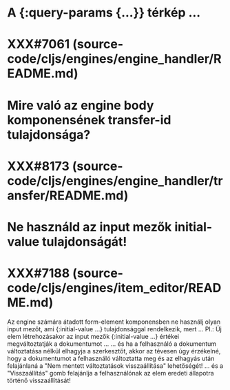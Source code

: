 
# A {:query-params {...}} térkép ...
# XXX#7061 (source-code/cljs/engines/engine_handler/README.md)



# Mire való az engine body komponensének transfer-id tulajdonsága?
# XXX#8173 (source-code/cljs/engines/engine_handler/transfer/README.md)



# Ne használd az input mezők initial-value tulajdonságát!
# XXX#7188 (source-code/cljs/engines/item_editor/README.md)
  Az engine számára átadott form-element komponensben ne használj olyan input mezőt,
  ami {:initial-value ...} tulajdonsággal rendelkezik, mert ...
  Pl.: Új elem létrehozásakor az input mezők {:initial-value ...} értékei megváltoztatják a dokumentumot ...
       ... és ha a felhasználó a dokumentum változtatása nélkül elhagyja a szerkesztőt, akkor az tévesen
           úgy érzékelné, hogy a dokumentumot a felhasználó változtatta meg és az elhagyás után felajánlaná
           a "Nem mentett változtatások visszaállítása" lehetőségét!
       ... és a "Visszaállítás" gomb felajánlja a felhasználónak az elem eredeti állapotra történő visszaállítását!
